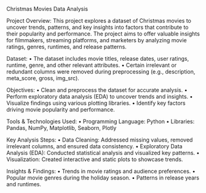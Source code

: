 Christmas Movies Data Analysis

Project Overview:
This project explores a dataset of Christmas movies to uncover trends, patterns, and key insights into factors that contribute to their popularity and performance. The project aims to offer valuable insights for filmmakers, streaming platforms, and marketers by analyzing movie ratings, genres, runtimes, and release patterns.

Dataset: 
•	The dataset includes movie titles, release dates, user ratings, runtime, genre, and other relevant attributes.
•	Certain irrelevant or redundant columns were removed during preprocessing (e.g., description, meta_score, gross, img_src).

Objectives:
•	Clean and preprocess the dataset for accurate analysis.
•	Perform exploratory data analysis (EDA) to uncover trends and insights.
•	Visualize findings using various plotting libraries.
•	Identify key factors driving movie popularity and performance.

Tools & Technologies Used:
•	Programming Language: Python
•	Libraries: Pandas, NumPy, Matplotlib, Seaborn, Plotly

Key Analysis Steps:
•	Data Cleaning: Addressed missing values, removed irrelevant columns, and ensured data consistency.
•	Exploratory Data Analysis (EDA): Conducted statistical analysis and visualized key patterns.
•	Visualization: Created interactive and static plots to showcase trends.

Insights & Findings:
•	Trends in movie ratings and audience preferences.
•	Popular movie genres during the holiday season.
•	Patterns in release years and runtimes.

